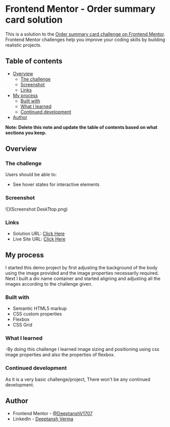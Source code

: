 # Frontend Mentor - Order summary card solution

This is a solution to the [Order summary card challenge on Frontend Mentor](https://www.frontendmentor.io/challenges/order-summary-component-QlPmajDUj). Frontend Mentor challenges help you improve your coding skills by building realistic projects. 

## Table of contents

- [Overview](#overview)
  - [The challenge](#the-challenge)
  - [Screenshot](#screenshot)
  - [Links](#links)
- [My process](#my-process)
  - [Built with](#built-with)
  - [What I learned](#what-i-learned)
  - [Continued development](#continued-development)
- [Author](#author)


**Note: Delete this note and update the table of contents based on what sections you keep.**

## Overview

### The challenge

Users should be able to:

- See hover states for interactive elements

### Screenshot

![](Screenshot DeskTtop.png)


### Links

- Solution URL: [Click Here](https://github.com/DeeptanshV/Order-Summary_FrontendMentorChallenge)
- Live Site URL: [Click Here](https://deeptanshv.github.io/Order-Summary_FrontendMentorChallenge/)

## My process
I started this demo project by first adjusting the background of the body using the image provided and the image properties necessarily required.
Next I built a div name container and started aligning and adjusting all the images according to the challenge given.
### Built with

- Semantic HTML5 markup
- CSS custom properties
- Flexbox
- CSS Grid



### What I learned

-By doing this challenge I learned image sizing and positioning using css image properties and also the properties of flexbox.


### Continued development

As it is a very basic challenge/project, There won't be any continued development.

## Author

- Frontend Mentor - [@DeeptanshV1707](https://www.frontendmentor.io/profile/DeeptanshV1707)
- LinkedIn - [Deeptansh Verma](https://www.linkedin.com/in/deeptansh-verma-48241a1b8/)

